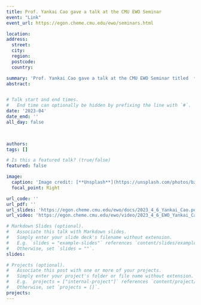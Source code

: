 ```yaml
---
title: Prof. Yankai Cao gave a talk at the CMU EWO Seminar
event: "Link"
event_url: https://egon.cheme.cmu.edu/ewo/seminars.html

location:  
address:
  street:  
  city:  
  region:  
  postcode:  
  country:  

summary: 'Prof. Yankai Cao gave a talk at the CMU EWO Seminar titled  *When Global Optimization Meets Machine Learning: Challenges and Opportunities*.'
abstract: 


# Talk start and end times.
#   End time can optionally be hidden by prefixing the line with `#`.
date: '2023-04'
date_end: ''
all_day: false

 

authors: 
tags: []

# Is this a featured talk? (true/false)
featured: false

image:
  caption: 'Image credit: [**Unsplash**](https://unsplash.com/photos/bzdhc5b3Bxs)'
  focal_point: Right

url_code: ''
url_pdf: ''
url_slides: 'https://egon.cheme.cmu.edu/ewo/docs/2023_4_6_Yankai_Cao.pdf'
url_video: 'https://egon.cheme.cmu.edu/ewo/video/2023_4_6_EWO_Yankai_Cao.mp4'

# Markdown Slides (optional).
#   Associate this talk with Markdown slides.
#   Simply enter your slide deck's filename without extension.
#   E.g. `slides = "example-slides"` references `content/slides/example-slides.md`.
#   Otherwise, set `slides = ""`.
slides:

# Projects (optional).
#   Associate this post with one or more of your projects.
#   Simply enter your project's folder or file name without extension.
#   E.g. `projects = ["internal-project"]` references `content/project/deep-learning/index.md`.
#   Otherwise, set `projects = []`.
projects:
---
```

